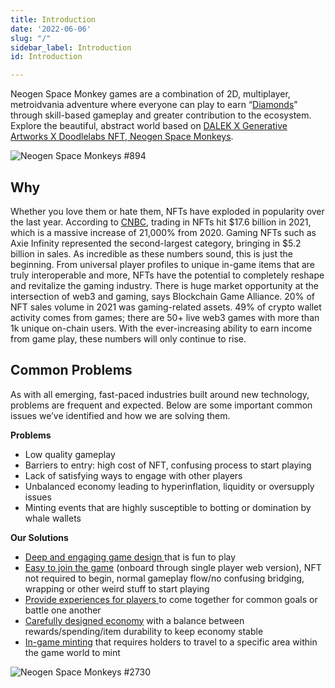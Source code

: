 ```yaml
---
title: Introduction
date: '2022-06-06'
slug: "/"
sidebar_label: Introduction
id: Introduction

---
```

Neogen Space Monkey games are a combination of 2D, multiplayer, metroidvania adventure where everyone can play to earn “[Diamonds](/docs/tokenomics#diamond)” through skill-based gameplay and greater contribution to the ecosystem. Explore the beautiful, abstract world based on [DALEK X Generative Artworks X Doodlelabs NFT, Neogen Space Monkeys](https://neogenspacemonkeys.doodlelabs.io/).

![Neogen Space Monkeys #894](/download-11.png "Neogen Space Monkeys #894")

## Why

Whether you love them or hate them, NFTs have exploded in popularity over the last year. According to [CNBC,](https://www.cnbc.com/2022/03/10/trading-in-nfts-spiked-21000percent-to-top-17-billion-in-2021-report.html) trading in NFTs hit $17.6 billion in 2021, which is a massive increase of 21,000% from 2020. Gaming NFTs such as Axie Infinity represented the second-largest category, bringing in $5.2 billion in sales. As incredible as these numbers sound, this is just the beginning. From universal player profiles to unique in-game items that are truly interoperable and more, NFTs have the potential to completely reshape and revitalize the gaming industry. There is huge market opportunity at the intersection of web3 and gaming, says Blockchain Game Alliance. 20% of NFT sales volume in 2021 was gaming-related assets. 49% of crypto wallet activity comes from games; there are 50+ live web3 games with more than 1k unique on-chain users. With the ever-increasing ability to earn income from game play, these numbers will only continue to rise.

## Common Problems

As with all emerging, fast-paced industries built around new technology, problems are frequent and expected. Below are some important common issues we’ve identified and how we are solving them.

**Problems**

* Low quality gameplay
* Barriers to entry: high cost of NFT, confusing process to start playing
* Lack of satisfying ways to engage with other players
* Unbalanced economy leading to hyperinflation, liquidity or oversupply issues
* Minting events that are highly susceptible to botting or domination by whale wallets

**Our Solutions**

* [Deep and engaging game design ](/gameplay "Game Design")that is fun to play
* [Easy to join the game](/starting-the-game "Start the game") (onboard through single player web version), NFT not required to begin, normal gameplay flow/no confusing bridging, wrapping or other weird stuff to start playing
* [Provide experiences for players ](/gameplay#missions "Missions")to come together for common goals or battle one another
* [Carefully designed economy](/tokenomics "Tokenomics") with a balance between rewards/spending/item durability to keep economy stable
* [In-game minting](/gameplay#in-game-item-minting "Minting") that requires holders to travel to a specific area within the game world to mint

![Neogen Space Monkeys #2730](/download-12.png "Neogen Space Monkeys #2730")